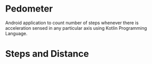 # Pedometer
Android application to count number of steps whenever there is acceleration sensed in any particular axis using Kotlin Programming Language.

# Steps and Distance
